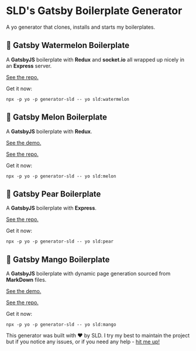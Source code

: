 # SLD's Gatsby Boilerplate Generator

A yo generator that clones, installs and starts my boilerplates.

## 🍉 Gatsby Watermelon Boilerplate

A **GatsbyJS** boilerplate with **Redux** and **socket.io** all wrapped up nicely in an **Express** server.  

[See the repo.](https://github.com/slarsendisney/gatsby-watermelon)

Get it now:

```
npx -p yo -p generator-sld -- yo sld:watermelon
```


## 🍈 Gatsby Melon Boilerplate

A **GatsbyJS** boilerplate with **Redux**.

[See the demo.](https://melon.sld.codes/)

[See the repo.](https://github.com/slarsendisney/gatsby-melon)

Get it now:

```
npx -p yo -p generator-sld -- yo sld:melon
```

## 🍐 Gatsby Pear Boilerplate

A **GatsbyJS** boilerplate with **Express**.

[See the repo.](https://github.com/slarsendisney/gatsby-pear)

Get it now:

```
npx -p yo -p generator-sld -- yo sld:pear
```

## 🥭 Gatsby Mango Boilerplate

A **GatsbyJS** boilerplate with dynamic page generation sourced from **MarkDown** files.

[See the demo.](https://mango.sld.codes/)

[See the repo.](https://github.com/slarsendisney/gatsby-mango)

Get it now:

```
npx -p yo -p generator-sld -- yo sld:mango
```

This generator was built with ❤️ by SLD. I try my best to maintain the project but if you notice any issues, or if you need any help - [hit me up!](https://sld.codes)
